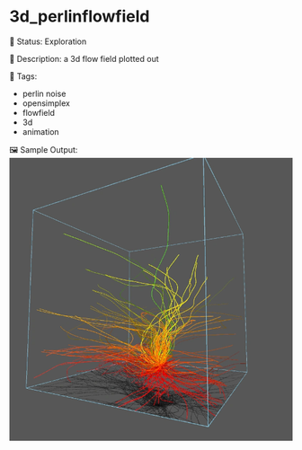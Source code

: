 # 3d_perlinflowfield

🧪 Status: Exploration

📎 Description: a 3d flow field plotted out 

🎨 Tags: 
- perlin noise
- opensimplex
- flowfield
- 3d
- animation

🖼️ Sample Output:  
<img src="test.webp" alt="3d_perlinflowfield Sample Output" width="800" />
